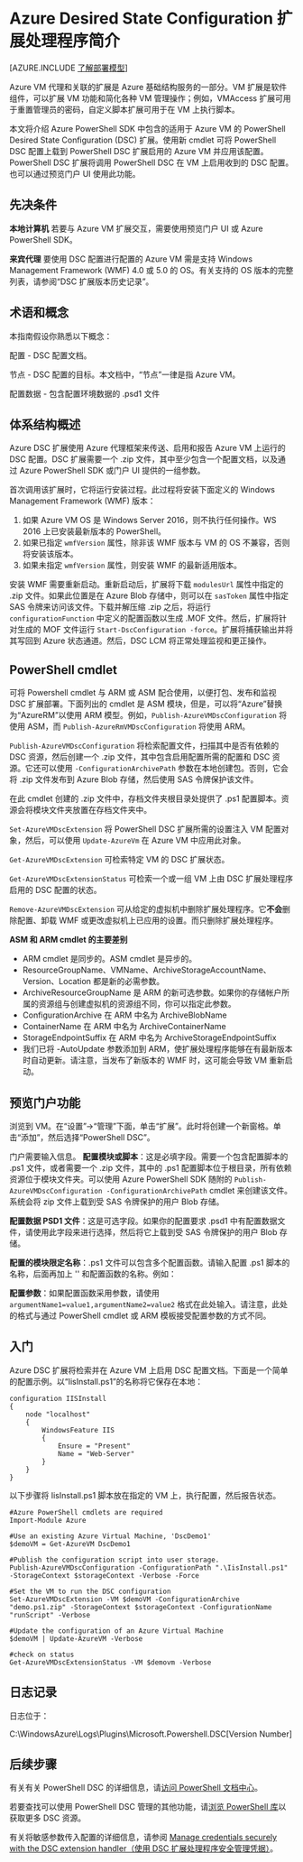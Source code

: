 <properties
   pageTitle="适用于 Azure 的 Desired State Configuration 概述 | Azure"
   description="有关使用 PowerShell Desired State Configuration 的 Azure 扩展的概述。内容涉及先决条件、体系结构和 cmdlet。"
   services="virtual-machines-windows"
   documentationCenter=""
   authors="zjalexander"
   manager="timlt"
   editor=""
   tags="azure-service-management,azure-resource-manager"
   keywords=""/>

<tags
	ms.service="virtual-machines-windows"
	ms.date="01/25/2016"
	wacn.date=""/>

# Azure Desired State Configuration 扩展处理程序简介 #

[AZURE.INCLUDE [了解部署模型](../includes/learn-about-deployment-models-both-include.md)]

Azure VM 代理和关联的扩展是 Azure 基础结构服务的一部分。VM 扩展是软件组件，可以扩展 VM 功能和简化各种 VM 管理操作；例如，VMAccess 扩展可用于重置管理员的密码，自定义脚本扩展可用于在 VM 上执行脚本。

本文将介绍 Azure PowerShell SDK 中包含的适用于 Azure VM 的 PowerShell Desired State Configuration (DSC) 扩展。使用新 cmdlet 可将 PowerShell DSC 配置上载到 PowerShell DSC 扩展启用的 Azure VM 并应用该配置。PowerShell DSC 扩展将调用 PowerShell DSC 在 VM 上启用收到的 DSC 配置。也可以通过预览门户 UI 使用此功能。

## 先决条件 ##
**本地计算机**
若要与 Azure VM 扩展交互，需要使用预览门户 UI 或 Azure PowerShell SDK。

**来宾代理**
要使用 DSC 配置进行配置的 Azure VM 需是支持 Windows Management Framework (WMF) 4.0 或 5.0 的 OS。有关支持的 OS 版本的完整列表，请参阅“DSC 扩展版本历史记录”。

## 术语和概念 ##
本指南假设你熟悉以下概念：

配置 - DSC 配置文档。

节点 - DSC 配置的目标。本文档中，“节点”一律是指 Azure VM。

配置数据 - 包含配置环境数据的 .psd1 文件

## 体系结构概述 ##

Azure DSC 扩展使用 Azure 代理框架来传送、启用和报告 Azure VM 上运行的 DSC 配置。DSC 扩展需要一个 .zip 文件，其中至少包含一个配置文档，以及通过 Azure PowerShell SDK 或门户 UI 提供的一组参数。

首次调用该扩展时，它将运行安装过程。此过程将安装下面定义的 Windows Management Framework (WMF) 版本：

1. 如果 Azure VM OS 是 Windows Server 2016，则不执行任何操作。WS 2016 上已安装最新版本的 PowerShell。
2. 如果已指定 `wmfVersion` 属性，除非该 WMF 版本与 VM 的 OS 不兼容，否则将安装该版本。
3. 如果未指定 `wmfVersion` 属性，则安装 WMF 的最新适用版本。

安装 WMF 需要重新启动。重新启动后，扩展将下载 `modulesUrl` 属性中指定的 .zip 文件。如果此位置是在 Azure Blob 存储中，则可以在 `sasToken` 属性中指定 SAS 令牌来访问该文件。下载并解压缩 .zip 之后，将运行 `configurationFunction` 中定义的配置函数以生成 .MOF 文件。然后，扩展将针对生成的 MOF 文件运行 `Start-DscConfiguration -force`。扩展将捕获输出并将其写回到 Azure 状态通道。然后，DSC LCM 将正常处理监视和更正操作。

## PowerShell cmdlet ##

可将 Powershell cmdlet 与 ARM 或 ASM 配合使用，以便打包、发布和监视 DSC 扩展部署。下面列出的 cmdlet 是 ASM 模块，但是，可以将“Azure”替换为“AzureRM”以使用 ARM 模型。例如，`Publish-AzureVMDscConfiguration` 将使用 ASM，而 `Publish-AzureRmVMDscConfiguration` 将使用 ARM。

`Publish-AzureVMDscConfiguration` 将检索配置文件，扫描其中是否有依赖的 DSC 资源，然后创建一个 .zip 文件，其中包含启用配置所需的配置和 DSC 资源。它还可以使用 `-ConfigurationArchivePath` 参数在本地创建包。否则，它会将 .zip 文件发布到 Azure Blob 存储，然后使用 SAS 令牌保护该文件。

在此 cmdlet 创建的 .zip 文件中，存档文件夹根目录处提供了 .ps1 配置脚本。资源会将模块文件夹放置在存档文件夹中。

`Set-AzureVMDscExtension` 将 PowerShell DSC 扩展所需的设置注入 VM 配置对象，然后，可以使用 `Update-AzureVm` 在 Azure VM 中应用此对象。

`Get-AzureVMDscExtension` 可检索特定 VM 的 DSC 扩展状态。

`Get-AzureVMDscExtensionStatus` 可检索一个或一组 VM 上由 DSC 扩展处理程序启用的 DSC 配置的状态。

`Remove-AzureVMDscExtension` 可从给定的虚拟机中删除扩展处理程序。它**不会**删除配置、卸载 WMF 或更改虚拟机上已应用的设置。而只删除扩展处理程序。

**ASM 和 ARM cmdlet 的主要差别**

- ARM cmdlet 是同步的。ASM cmdlet 是异步的。
- ResourceGroupName、VMName、ArchiveStorageAccountName、Version、Location 都是新的必需参数。
- ArchiveResourceGroupName 是 ARM 的新可选参数。如果你的存储帐户所属的资源组与创建虚拟机的资源组不同，你可以指定此参数。
- ConfigurationArchive 在 ARM 中名为 ArchiveBlobName
- ContainerName 在 ARM 中名为 ArchiveContainerName
- StorageEndpointSuffix 在 ARM 中名为 ArchiveStorageEndpointSuffix
- 我们已将 -AutoUpdate 参数添加到 ARM，使扩展处理程序能够在有最新版本时自动更新。请注意，当发布了新版本的 WMF 时，这可能会导致 VM 重新启动。 

## 预览门户功能 ##
浏览到 VM。在“设置”->“管理”下面，单击“扩展”。此时将创建一个新窗格。单击“添加”，然后选择“PowerShell DSC”。

门户需要输入信息。
**配置模块或脚本**：这是必填字段。需要一个包含配置脚本的 .ps1 文件，或者需要一个 .zip 文件，其中的 .ps1 配置脚本位于根目录，所有依赖资源位于模块文件夹。可以使用 Azure PowerShell SDK 随附的 `Publish-AzureVMDscConfiguration -ConfigurationArchivePath` cmdlet 来创建该文件。系统会将 zip 文件上载到受 SAS 令牌保护的用户 Blob 存储。

**配置数据 PSD1 文件**：这是可选字段。如果你的配置要求 .psd1 中有配置数据文件，请使用此字段来进行选择，然后将它上载到受 SAS 令牌保护的用户 Blob 存储。
 
**配置的模块限定名称**：.ps1 文件可以包含多个配置函数。请输入配置 .ps1 脚本的名称，后面再加上 '' 和配置函数的名称。例如：

**配置参数**：如果配置函数采用参数，请使用 `argumentName1=value1,argumentName2=value2` 格式在此处输入。请注意，此处的格式与通过 PowerShell cmdlet 或 ARM 模板接受配置参数的方式不同。

## 入门 ##

Azure DSC 扩展将检索并在 Azure VM 上启用 DSC 配置文档。下面是一个简单的配置示例。以“IisInstall.ps1”的名称将它保存在本地：

	configuration IISInstall 
	{ 
	    node "localhost" 
	    { 
	        WindowsFeature IIS 
	        { 
	            Ensure = "Present" 
	            Name = "Web-Server"                       
	        } 
	    } 
	}

以下步骤将 IisInstall.ps1 脚本放在指定的 VM 上，执行配置，然后报告状态。
 
	#Azure PowerShell cmdlets are required
	Import-Module Azure
	
	#Use an existing Azure Virtual Machine, 'DscDemo1'
	$demoVM = Get-AzureVM DscDemo1
	
	#Publish the configuration script into user storage.
	Publish-AzureVMDscConfiguration -ConfigurationPath ".\IisInstall.ps1" -StorageContext $storageContext -Verbose -Force
	
	#Set the VM to run the DSC configuration
	Set-AzureVMDscExtension -VM $demoVM -ConfigurationArchive "demo.ps1.zip" -StorageContext $storageContext -ConfigurationName "runScript" -Verbose
	
	#Update the configuration of an Azure Virtual Machine
	$demoVM | Update-AzureVM -Verbose
	
	#check on status
	Get-AzureVMDscExtensionStatus -VM $demovm -Verbose

## 日志记录 ##

日志位于：

C:\\WindowsAzure\\Logs\\Plugins\\Microsoft.Powershell.DSC[Version Number]

## 后续步骤 ##

有关有关 PowerShell DSC 的详细信息，请[访问 PowerShell 文档中心](https://msdn.microsoft.com/zh-cn/powershell/dsc/overview)。

若要查找可以使用 PowerShell DSC 管理的其他功能，请[浏览 PowerShell 库](https://www.powershellgallery.com/packages?q=DscResource&x=0&y=0)以获取更多 DSC 资源。

有关将敏感参数传入配置的详细信息，请参阅 [Manage credentials securely with the DSC extension handler（使用 DSC 扩展处理程序安全管理凭据）](/documentation/articles/virtual-machines-windows-extensions-dsc-credentials)。
<!---HONumber=Mooncake_0503_2016-->